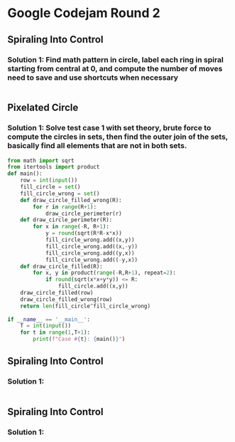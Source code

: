 # Google Codejam Round 2

## Spiraling Into Control

### Solution 1: Find math pattern in circle, label each ring in spiral starting from central at 0, and compute the number of moves need to save and use shortcuts when necessary

```py

```

## Pixelated Circle

### Solution 1:  Solve test case 1 with set theory, brute force to compute the circles in sets, then find the outer join of the sets, basically find all elements that are not in both sets. 

```py
from math import sqrt
from itertools import product
def main():
    row = int(input())
    fill_circle = set()
    fill_circle_wrong = set()
    def draw_circle_filled_wrong(R):
        for r in range(R+1):
            draw_circle_perimeter(r)
    def draw_circle_perimeter(R):
        for x in range(-R, R+1):
            y = round(sqrt(R*R-x*x))
            fill_circle_wrong.add((x,y))
            fill_circle_wrong.add((x,-y))
            fill_circle_wrong.add((y,x))
            fill_circle_wrong.add((-y,x))
    def draw_circle_filled(R):
        for x, y in product(range(-R,R+1), repeat=2):
            if round(sqrt(x*x+y*y)) <= R:
                fill_circle.add((x,y))
    draw_circle_filled(row)
    draw_circle_filled_wrong(row)
    return len(fill_circle^fill_circle_wrong)
    
if __name__ == '__main__':
    T = int(input())
    for t in range(1,T+1):
        print(f"Case #{t}: {main()}")
```

## Spiraling Into Control

### Solution 1:

```py

```

## Spiraling Into Control

### Solution 1:

```py

```